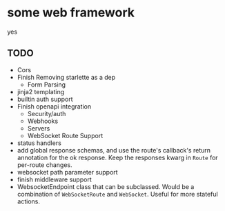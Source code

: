 # some web framework

yes

## TODO

- Cors
- Finish Removing starlette as a dep
  - Form Parsing
- jinja2 templating
- builtin auth support
- Finish openapi integration
  - Security/auth
  - Webhooks
  - Servers
  - WebSocket Route Support
- status handlers
- add global response schemas, and use the route's callback's return annotation for the ok response. Keep the responses kwarg in `Route` for per-route changes.
- websocket path parameter support
- finish middleware support
- WebsocketEndpoint class that can be subclassed. Would be a combination of `WebSocketRoute` and `WebSocket`. Useful for more stateful actions.
